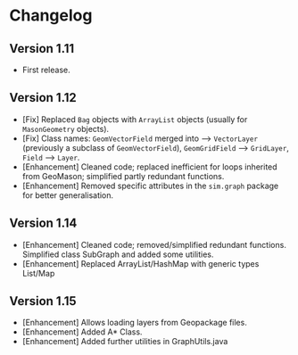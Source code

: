 Changelog
=========

Version 1.11
------------
- First release.

Version 1.12
------------
- [Fix] Replaced `Bag` objects with `ArrayList` objects (usually for `MasonGeometry` objects).
- [Fix] Class names: `GeomVectorField` merged into --> `VectorLayer` (previously a subclass of `GeomVectorField`), `GeomGridField` --> `GridLayer`, `Field` --> `Layer`.
- [Enhancement] Cleaned code; replaced inefficient for loops inherited from GeoMason; simplified partly redundant functions.
- [Enhancement] Removed specific attributes in the `sim.graph` package for better generalisation.

Version 1.14
------------
- [Enhancement] Cleaned code; removed/simplified redundant functions. Simplified class SubGraph and added some utilities.
- [Enhancement] Replaced ArrayList/HashMap with generic types List/Map

Version 1.15
------------
- [Enhancement] Allows loading layers from Geopackage files.
- [Enhancement] Added A* Class.
- [Enhancement] Added further utilities in GraphUtils.java
